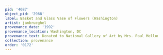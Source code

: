 ```yaml
---
pid: '4687'
object_pid: '2968'
label: Basket and Glass Vase of Flowers (Washington)
artist: janbrueghel
provenance_date: '1992'
provenance_location: Washington, DC
provenance_text: Donated to National Gallery of Art by Mrs. Paul Mellon
collection: provenance
order: '0172'
---
```


